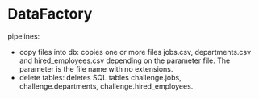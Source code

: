# DataFactory
pipelines:
- copy files into db: copies one or more files jobs.csv, departments.csv and hired_employees.csv depending on the parameter file. The parameter is the file name with no extensions.
- delete tables: deletes SQL tables challenge.jobs, challenge.departments, challenge.hired_employees.

